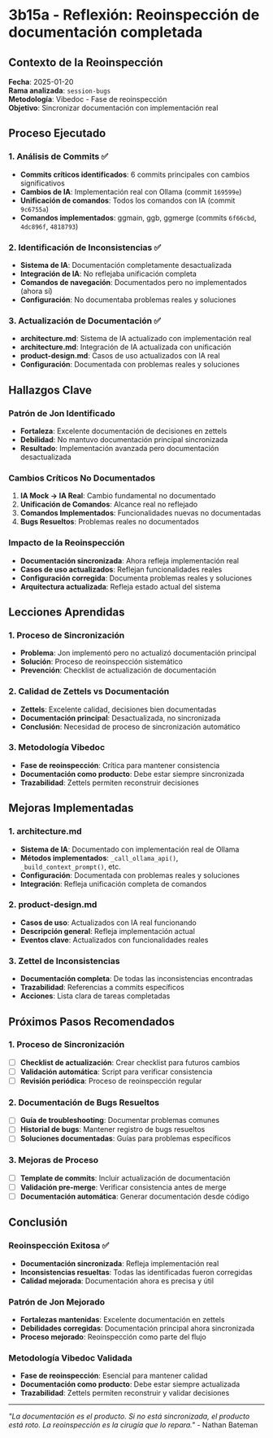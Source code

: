 # 3b15a - Reflexión: Reoinspección de documentación completada

## Contexto de la Reoinspección

**Fecha**: 2025-01-20  
**Rama analizada**: `session-bugs`  
**Metodología**: Vibedoc - Fase de reoinspección  
**Objetivo**: Sincronizar documentación con implementación real  

## Proceso Ejecutado

### **1. Análisis de Commits** ✅
- **Commits críticos identificados**: 6 commits principales con cambios significativos
- **Cambios de IA**: Implementación real con Ollama (commit `169599e`)
- **Unificación de comandos**: Todos los comandos con IA (commit `9c6755a`)
- **Comandos implementados**: ggmain, ggb, ggmerge (commits `6f66cbd`, `4dc896f`, `4818793`)

### **2. Identificación de Inconsistencias** ✅
- **Sistema de IA**: Documentación completamente desactualizada
- **Integración de IA**: No reflejaba unificación completa
- **Comandos de navegación**: Documentados pero no implementados (ahora sí)
- **Configuración**: No documentaba problemas reales y soluciones

### **3. Actualización de Documentación** ✅
- **architecture.md**: Sistema de IA actualizado con implementación real
- **architecture.md**: Integración de IA actualizada con unificación
- **product-design.md**: Casos de uso actualizados con IA real
- **Configuración**: Documentada con problemas reales y soluciones

## Hallazgos Clave

### **Patrón de Jon Identificado**
- **Fortaleza**: Excelente documentación de decisiones en zettels
- **Debilidad**: No mantuvo documentación principal sincronizada
- **Resultado**: Implementación avanzada pero documentación desactualizada

### **Cambios Críticos No Documentados**
1. **IA Mock → IA Real**: Cambio fundamental no documentado
2. **Unificación de Comandos**: Alcance real no reflejado
3. **Comandos Implementados**: Funcionalidades nuevas no documentadas
4. **Bugs Resueltos**: Problemas reales no documentados

### **Impacto de la Reoinspección**
- **Documentación sincronizada**: Ahora refleja implementación real
- **Casos de uso actualizados**: Reflejan funcionalidades reales
- **Configuración corregida**: Documenta problemas reales y soluciones
- **Arquitectura actualizada**: Refleja estado actual del sistema

## Lecciones Aprendidas

### **1. Proceso de Sincronización**
- **Problema**: Jon implementó pero no actualizó documentación principal
- **Solución**: Proceso de reoinspección sistemático
- **Prevención**: Checklist de actualización de documentación

### **2. Calidad de Zettels vs Documentación**
- **Zettels**: Excelente calidad, decisiones bien documentadas
- **Documentación principal**: Desactualizada, no sincronizada
- **Conclusión**: Necesidad de proceso de sincronización automático

### **3. Metodología Vibedoc**
- **Fase de reoinspección**: Crítica para mantener consistencia
- **Documentación como producto**: Debe estar siempre sincronizada
- **Trazabilidad**: Zettels permiten reconstruir decisiones

## Mejoras Implementadas

### **1. architecture.md**
- **Sistema de IA**: Documentado con implementación real de Ollama
- **Métodos implementados**: `_call_ollama_api()`, `_build_context_prompt()`, etc.
- **Configuración**: Documentada con problemas reales y soluciones
- **Integración**: Refleja unificación completa de comandos

### **2. product-design.md**
- **Casos de uso**: Actualizados con IA real funcionando
- **Descripción general**: Refleja implementación actual
- **Eventos clave**: Actualizados con funcionalidades reales

### **3. Zettel de Inconsistencias**
- **Documentación completa**: De todas las inconsistencias encontradas
- **Trazabilidad**: Referencias a commits específicos
- **Acciones**: Lista clara de tareas completadas

## Próximos Pasos Recomendados

### **1. Proceso de Sincronización**
- [ ] **Checklist de actualización**: Crear checklist para futuros cambios
- [ ] **Validación automática**: Script para verificar consistencia
- [ ] **Revisión periódica**: Proceso de reoinspección regular

### **2. Documentación de Bugs Resueltos**
- [ ] **Guía de troubleshooting**: Documentar problemas comunes
- [ ] **Historial de bugs**: Mantener registro de bugs resueltos
- [ ] **Soluciones documentadas**: Guías para problemas específicos

### **3. Mejoras de Proceso**
- [ ] **Template de commits**: Incluir actualización de documentación
- [ ] **Validación pre-merge**: Verificar consistencia antes de merge
- [ ] **Documentación automática**: Generar documentación desde código

## Conclusión

### **Reoinspección Exitosa** ✅
- **Documentación sincronizada**: Refleja implementación real
- **Inconsistencias resueltas**: Todas las identificadas fueron corregidas
- **Calidad mejorada**: Documentación ahora es precisa y útil

### **Patrón de Jon Mejorado**
- **Fortalezas mantenidas**: Excelente documentación en zettels
- **Debilidades corregidas**: Documentación principal ahora sincronizada
- **Proceso mejorado**: Reoinspección como parte del flujo

### **Metodología Vibedoc Validada**
- **Fase de reoinspección**: Esencial para mantener calidad
- **Documentación como producto**: Debe estar siempre actualizada
- **Trazabilidad**: Zettels permiten reconstruir y validar decisiones

---

*"La documentación es el producto. Si no está sincronizada, el producto está roto. La reoinspección es la cirugía que lo repara."* - Nathan Bateman
